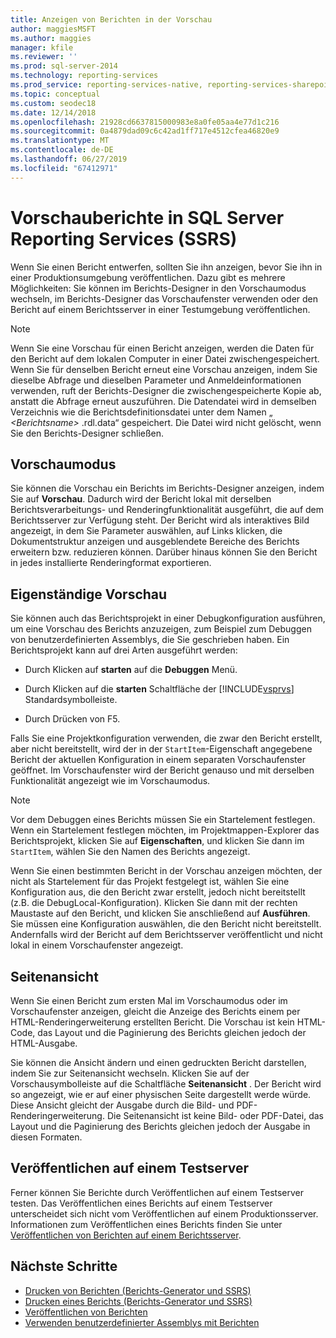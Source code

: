 ```yaml
---
title: Anzeigen von Berichten in der Vorschau
author: maggiesMSFT
ms.author: maggies
manager: kfile
ms.reviewer: ''
ms.prod: sql-server-2014
ms.technology: reporting-services
ms.prod_service: reporting-services-native, reporting-services-sharepoint
ms.topic: conceptual
ms.custom: seodec18
ms.date: 12/14/2018
ms.openlocfilehash: 21928cd6637815000983e8a0fe05aa4e77d1c216
ms.sourcegitcommit: 0a4879dad09c6c42ad1ff717e4512cfea46820e9
ms.translationtype: MT
ms.contentlocale: de-DE
ms.lasthandoff: 06/27/2019
ms.locfileid: "67412971"
---
```

# <a name="preview-reports-in-sql-server-reporting-services-ssrs"></a>Vorschauberichte in SQL Server Reporting Services (SSRS)

  Wenn Sie einen Bericht entwerfen, sollten Sie ihn anzeigen, bevor Sie ihn in einer Produktionsumgebung veröffentlichen. Dazu gibt es mehrere Möglichkeiten: Sie können im Berichts-Designer in den Vorschaumodus wechseln, im Berichts-Designer das Vorschaufenster verwenden oder den Bericht auf einem Berichtsserver in einer Testumgebung veröffentlichen.  
  
> [!NOTE]  
> Wenn Sie eine Vorschau für einen Bericht anzeigen, werden die Daten für den Bericht auf dem lokalen Computer in einer Datei zwischengespeichert. Wenn Sie für denselben Bericht erneut eine Vorschau anzeigen, indem Sie dieselbe Abfrage und dieselben Parameter und Anmeldeinformationen verwenden, ruft der Berichts-Designer die zwischengespeicherte Kopie ab, anstatt die Abfrage erneut auszuführen. Die Datendatei wird in demselben Verzeichnis wie die Berichtsdefinitionsdatei unter dem Namen „ *\<Berichtsname>* .rdl.data“ gespeichert. Die Datei wird nicht gelöscht, wenn Sie den Berichts-Designer schließen.  
  
## <a name="preview-mode"></a>Vorschaumodus

 Sie können die Vorschau ein Berichts im Berichts-Designer anzeigen, indem Sie auf **Vorschau**. Dadurch wird der Bericht lokal mit derselben Berichtsverarbeitungs- und Renderingfunktionalität ausgeführt, die auf dem Berichtsserver zur Verfügung steht. Der Bericht wird als interaktives Bild angezeigt, in dem Sie Parameter auswählen, auf Links klicken, die Dokumentstruktur anzeigen und ausgeblendete Bereiche des Berichts erweitern bzw. reduzieren können. Darüber hinaus können Sie den Bericht in jedes installierte Renderingformat exportieren.  
  
## <a name="standalone-preview"></a>Eigenständige Vorschau

 Sie können auch das Berichtsprojekt in einer Debugkonfiguration ausführen, um eine Vorschau des Berichts anzuzeigen, zum Beispiel zum Debuggen von benutzerdefinierten Assemblys, die Sie geschrieben haben. Ein Berichtsprojekt kann auf drei Arten ausgeführt werden:  
  
- Durch Klicken auf **starten** auf die **Debuggen** Menü.  
  
- Durch Klicken auf die **starten** Schaltfläche der [!INCLUDE[vsprvs](../../includes/vsprvs-md.md)] Standardsymbolleiste.  
  
- Durch Drücken von F5.  
  
 Falls Sie eine Projektkonfiguration verwenden, die zwar den Bericht erstellt, aber nicht bereitstellt, wird der in der `StartItem`-Eigenschaft angegebene Bericht der aktuellen Konfiguration in einem separaten Vorschaufenster geöffnet. Im Vorschaufenster wird der Bericht genauso und mit derselben Funktionalität angezeigt wie im Vorschaumodus.  
  
> [!NOTE]  
> Vor dem Debuggen eines Berichts müssen Sie ein Startelement festlegen. Wenn ein Startelement festlegen möchten, im Projektmappen-Explorer das Berichtsprojekt, klicken Sie auf **Eigenschaften**, und klicken Sie dann im `StartItem`, wählen Sie den Namen des Berichts angezeigt.  
  
 Wenn Sie einen bestimmten Bericht in der Vorschau anzeigen möchten, der nicht als Startelement für das Projekt festgelegt ist, wählen Sie eine Konfiguration aus, die den Bericht zwar erstellt, jedoch nicht bereitstellt (z.B. die DebugLocal-Konfiguration). Klicken Sie dann mit der rechten Maustaste auf den Bericht, und klicken Sie anschließend auf **Ausführen**. Sie müssen eine Konfiguration auswählen, die den Bericht nicht bereitstellt. Andernfalls wird der Bericht auf dem Berichtsserver veröffentlicht und nicht lokal in einem Vorschaufenster angezeigt.  
  
## <a name="print-preview"></a>Seitenansicht

 Wenn Sie einen Bericht zum ersten Mal im Vorschaumodus oder im Vorschaufenster anzeigen, gleicht die Anzeige des Berichts einem per HTML-Renderingerweiterung erstellten Bericht. Die Vorschau ist kein HTML-Code, das Layout und die Paginierung des Berichts gleichen jedoch der HTML-Ausgabe.  
  
 Sie können die Ansicht ändern und einen gedruckten Bericht darstellen, indem Sie zur Seitenansicht wechseln. Klicken Sie auf der Vorschausymbolleiste auf die Schaltfläche **Seitenansicht** . Der Bericht wird so angezeigt, wie er auf einer physischen Seite dargestellt werde würde. Diese Ansicht gleicht der Ausgabe durch die Bild- und PDF-Renderingerweiterung. Die Seitenansicht ist keine Bild- oder PDF-Datei, das Layout und die Paginierung des Berichts gleichen jedoch der Ausgabe in diesen Formaten.  
  
## <a name="publish-to-a-test-server"></a>Veröffentlichen auf einem Testserver

 Ferner können Sie Berichte durch Veröffentlichen auf einem Testserver testen. Das Veröffentlichen eines Berichts auf einem Testserver unterscheidet sich nicht vom Veröffentlichen auf einem Produktionsserver. Informationen zum Veröffentlichen eines Berichts finden Sie unter [Veröffentlichen von Berichten auf einem Berichtsserver](publishing-reports-to-a-report-server.md).  
  
## <a name="next-steps"></a>Nächste Schritte

 - [Drucken von Berichten (Berichts-Generator und SSRS)](../report-builder/print-reports-report-builder-and-ssrs.md)
 - [Drucken eines Berichts &#40;Berichts-Generator und SSRS&#41;](../report-builder/print-a-report-report-builder-and-ssrs.md)
 - [Veröffentlichen von Berichten](../publish-reports.md)
 - [Verwenden benutzerdefinierter Assemblys mit Berichten](../custom-assemblies/using-custom-assemblies-with-reports.md)